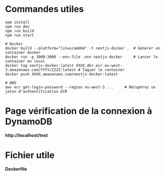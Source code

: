 # Commandes utiles
```shell
npm install
npm run dev
npm run build
npm run start

# Docker
docker build --platform="linux/amd64" -t nextjs-docker .  # Générer un container docker
docker run -p 3000:3000 --env-file .env nextjs-docker     # Lancer le container en local
docker tag nextjs-docker:latest XXXX.dkr.ecr.eu-west-3.amazonaws.com/YYYY/ZZZZ:latest # Taguer le container
docker push XXXX.amazonaws.com/nextjs-docker:latest

# AWS
aws ecr get-login-password --region eu-west-3 ...     # Récupérez un jeton d'authentification ECR
```

# Page vérification de la connexion à DynamoDB
**http://localhost/test**

# Fichier utile
**Dockerfile**
